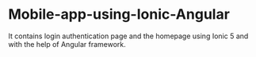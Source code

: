 # Mobile-app-using-Ionic-Angular
It contains login authentication page and the homepage using Ionic 5 and with the help of Angular framework.
